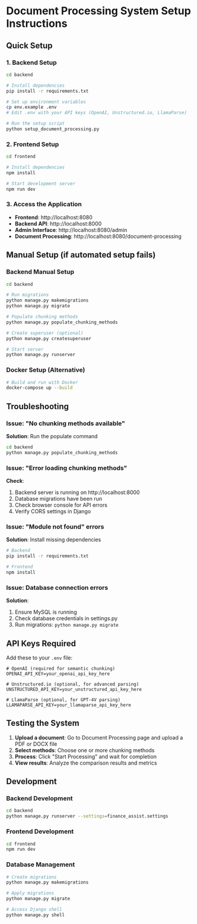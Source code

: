 # Document Processing System Setup Instructions

## Quick Setup

### 1. Backend Setup

```bash
cd backend

# Install dependencies
pip install -r requirements.txt

# Set up environment variables
cp env.example .env
# Edit .env with your API keys (OpenAI, Unstructured.io, LlamaParse)

# Run the setup script
python setup_document_processing.py
```

### 2. Frontend Setup

```bash
cd frontend

# Install dependencies
npm install

# Start development server
npm run dev
```

### 3. Access the Application

- **Frontend**: http://localhost:8080
- **Backend API**: http://localhost:8000
- **Admin Interface**: http://localhost:8080/admin
- **Document Processing**: http://localhost:8080/document-processing

## Manual Setup (if automated setup fails)

### Backend Manual Setup

```bash
cd backend

# Run migrations
python manage.py makemigrations
python manage.py migrate

# Populate chunking methods
python manage.py populate_chunking_methods

# Create superuser (optional)
python manage.py createsuperuser

# Start server
python manage.py runserver
```

### Docker Setup (Alternative)

```bash
# Build and run with Docker
docker-compose up --build
```

## Troubleshooting

### Issue: "No chunking methods available"

**Solution**: Run the populate command
```bash
cd backend
python manage.py populate_chunking_methods
```

### Issue: "Error loading chunking methods"

**Check**:
1. Backend server is running on http://localhost:8000
2. Database migrations have been run
3. Check browser console for API errors
4. Verify CORS settings in Django

### Issue: "Module not found" errors

**Solution**: Install missing dependencies
```bash
# Backend
pip install -r requirements.txt

# Frontend
npm install
```

### Issue: Database connection errors

**Solution**: 
1. Ensure MySQL is running
2. Check database credentials in settings.py
3. Run migrations: `python manage.py migrate`

## API Keys Required

Add these to your `.env` file:

```env
# OpenAI (required for semantic chunking)
OPENAI_API_KEY=your_openai_api_key_here

# Unstructured.io (optional, for advanced parsing)
UNSTRUCTURED_API_KEY=your_unstructured_api_key_here

# LlamaParse (optional, for GPT-4V parsing)
LLAMAPARSE_API_KEY=your_llamaparse_api_key_here
```

## Testing the System

1. **Upload a document**: Go to Document Processing page and upload a PDF or DOCX file
2. **Select methods**: Choose one or more chunking methods
3. **Process**: Click "Start Processing" and wait for completion
4. **View results**: Analyze the comparison results and metrics

## Development

### Backend Development
```bash
cd backend
python manage.py runserver --settings=finance_assist.settings
```

### Frontend Development
```bash
cd frontend
npm run dev
```

### Database Management
```bash
# Create migrations
python manage.py makemigrations

# Apply migrations
python manage.py migrate

# Access Django shell
python manage.py shell
```
